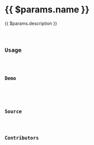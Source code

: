 <script setup>
import Meta from '../../../src/components/meta.vue'
import Badges from '../../../src/components/badges.vue'
import Api from '../../../src/components/api.vue'
import Demo from '../../../src/components/demo.vue'
import Source from '../../../src/components/source.vue'
import Contributors from '../../../src/components/contributors.vue'
import Code from '../../../src/components/code.vue'
</script>

# {{ $params.name }}

<Badges :category="$params.category" :is-test="$params.isTest" />

<Meta :last-modified="$params.lastModified" />

<template v-if="$params.browserapi">

::: tip
This hook uses <a :href="$params.browserapi.description" target="_blank">**{{ $params.browserapi.name }}**</a> browser api to provide enhanced functionality. Make sure to check for compatibility with different browsers when using this api
:::

</template>

{{ $params.description }}

<Code :code="$params.example" lang="typescript" />

## Usage

<Code :code="$params.usage" lang="typescript" />

## Demo

<Demo :hook="$params.name" />

<template v-if="$params.apiParameters.length">

## Api

<Api :apiParameters="$params.apiParameters" />

</template>

## Source

<Source :hook="$params.name" />

## Contributors

<Contributors :contributors="$params.contributors" />
